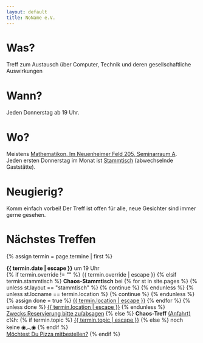 ```yaml
---
layout: default
title: NoName e.V.
---
```


Was?
===

Treff zum Austausch über Computer, Technik und deren gesellschaftliche Auswirkungen

Wann?
===

Jeden Donnerstag ab 19 Uhr.

Wo?
===

Meistens [Mathematikon, Im Neuenheimer Feld 205, Seminarraum A](anfahrt.html).<br/>
Jeden ersten Donnerstag im Monat ist [Stammtisch](stammtisch.html) (abwechselnde Gaststätte).

Neugierig?
===

Komm einfach vorbei! Der Treff ist offen für alle, neue Gesichter sind immer gerne gesehen.

Nächstes Treffen
===

{% assign termin = page.termine | first %}

<p itemscope itemtype="http://data-vocabulary.org/Event">
	<time itemprop="startDate" datetime="{{termin.date}}T19:00"><b>{{ termin.date | escape }}</b> um 19 Uhr</time><br/>
	{% if termin.override != "" %}
		{{ termin.override | escape }}
	{% elsif termin.stammtisch %}
		<b itemprop="summary">Chaos-Stammtisch</b> bei
		{% for st in site.pages %}
			{% unless st.layout == "stammtisch" %}
				{% continue %}
			{% endunless %}
			{% unless st.locname == termin.location %}
				{% continue %}
			{% endunless %}
			{% assign done = true %}
			<a href="{{ st.url | escape }}" itemprop="location">{{ termin.location | escape }}</a>
			<span itemprop="geo" itemscope itemtype="http://data-vocabulary.org/Geo">
				<meta itemprop="latitude" content="{{st.lat}}" />
				<meta itemprop="longitude" content="{{st.lon}}" />
			</span>
		{% endfor %}
		{% unless done %}
			<a href="stammtisch.html" itemprop="location">{{ termin.location | escape }}</a>
		{% endunless %}
		<br>
		<a href="yarpnarp.html" itemprop="url">Zwecks Reservierung bitte zu/absagen</a>
	{% else %}
		<b itemprop="summary">Chaos-Treff</b> <a href="anfahrt.html">(Anfahrt)</a><br/>
    <span itemprop="geo" itemscope itemtype="http://data-vocabulary.org/Geo">
      <meta itemprop="latitude" content="{{site.treff_lat}}" />
      <meta itemprop="longitude" content="{{site.treff_lon}}" />
    </span>
		c¼h:
		{% if termin.topic %}
			<a itemprop="url" href="chaotische_viertelstunde.html#c14h_{{termin.c14h_id}}">{{ termin.topic | escape }}</a>
		{% else %}
			noch keine ◉︵◉
		{% endif %}
		<br>
		<a href="pizza.html">Möchtest Du Pizza mitbestellen?</a>
	{% endif %}
</p>
